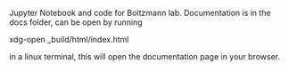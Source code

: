 Jupyter Notebook and code for Boltzmann lab. Documentation is in the docs folder, can be open by running
 
xdg-open _build/html/index.html

in a linux terminal, this will open the documentation page in your browser.
